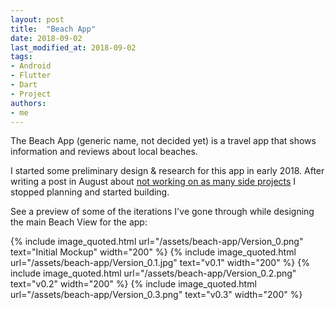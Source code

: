 ```yaml
---
layout: post
title:  "Beach App"
date: 2018-09-02
last_modified_at: 2018-09-02
tags:
- Android
- Flutter
- Dart
- Project
authors:
- me
---
```


The Beach App (generic name, not decided yet) is a travel app that shows information and reviews about local beaches. 

<!--more--> 
I started some preliminary design & research for this app in early 2018. After writing a post in August about [not working on as many side projects](when-did-i-stop-side-projects) I stopped planning and started building. 

See a preview of some of the iterations I've gone through while designing the main Beach View for the app: 

{% include image_quoted.html url="/assets/beach-app/Version_0.png" text="Initial Mockup" width="200" %}
{% include image_quoted.html url="/assets/beach-app/Version_0.1.jpg" text="v0.1" width="200" %}
{% include image_quoted.html url="/assets/beach-app/Version_0.2.png" text="v0.2" width="200" %}
{% include image_quoted.html url="/assets/beach-app/Version_0.3.png" text="v0.3" width="200" %}